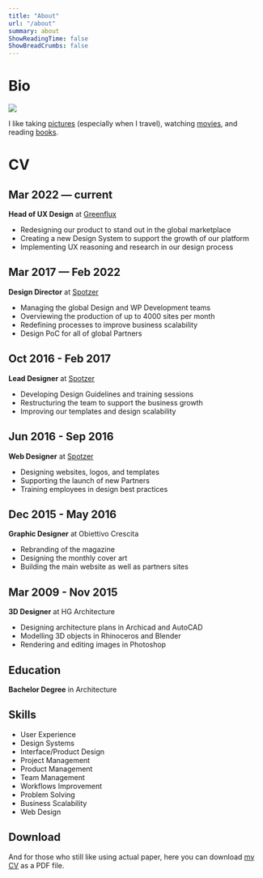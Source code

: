 ```yaml
---
title: "About"
url: "/about"
summary: about
ShowReadingTime: false
ShowBreadCrumbs: false
---
```


# Bio

![](/images/profile_pic_square.jpg)

I like taking [pictures](/tags/photography/) (especially when I travel), watching [movies](/tags/movies), and reading [books](/tags/books).

# CV
## Mar 2022 — current
**Head of UX Design** at [Greenflux](https://greenflux.com)
- Redesigning our product to stand out in the global marketplace 
- Creating a new Design System to support the growth of our platform 
- Implementing UX reasoning and research in our design process

## Mar 2017 — Feb 2022
**Design Director** at [Spotzer](https://spotzerdigital.com)
- Managing the global Design and WP Development teams
- Overviewing the production of up to 4000 sites per month
- Redefining processes to improve business scalability 
- Design PoC for all of global Partners

## Oct 2016 - Feb 2017
**Lead Designer** at [Spotzer](https://spotzerdigital.com)
- Developing Design Guidelines and training sessions
- Restructuring the team to support the business growth
- Improving our templates and design scalability

## Jun 2016 - Sep 2016
**Web Designer** at [Spotzer](https://spotzerdigital.com)
- Designing websites, logos, and templates
- Supporting the launch of new Partners
- Training employees in design best practices

## Dec 2015 - May 2016
**Graphic Designer** at Obiettivo Crescita
- Rebranding of the magazine
- Designing the monthly cover art
- Building the main website as well as partners sites

## Mar 2009 - Nov 2015
**3D Designer** at HG Architecture 
- Designing architecture plans in Archicad and AutoCAD
- Modelling 3D objects in Rhinoceros and Blender
- Rendering and editing images in Photoshop

## Education
**Bachelor Degree** in Architecture

## Skills
- User Experience
- Design Systems
- Interface/Product Design
- Project Management
- Product Management
- Team Management
- Workflows Improvement
- Problem Solving
- Business Scalability
- Web Design 

## Download
And for those who still like using actual paper, here you can download [my CV]() as a PDF file.